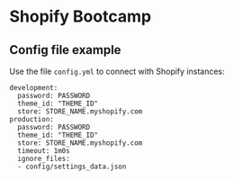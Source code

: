 # Shopify Bootcamp

## Config file example

Use the file `config.yml` to connect with Shopify instances:

```
development:
  password: PASSWORD
  theme_id: "THEME_ID"
  store: STORE_NAME.myshopify.com
production:
  password: PASSWORD
  theme_id: "THEME_ID"
  store: STORE_NAME.myshopify.com
  timeout: 1m0s
  ignore_files:
  - config/settings_data.json
```